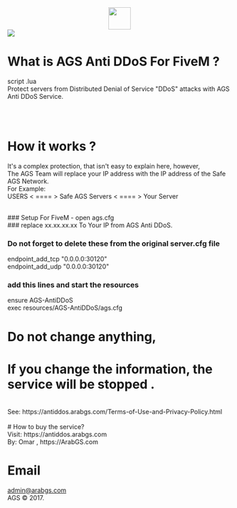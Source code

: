 <center><img src="https://avatars0.githubusercontent.com/u/66540674?s=460&u=7c71cbee5861cefa44b5fafa21aa6825796cc7ee&v=4"  width="50" height="50"></center>
<img src="https://antiddos.arabgs.com/images/ags-antiddos.png">
</br>

# What is AGS Anti DDoS For FiveM ?
script .lua<br>
Protect servers from Distributed Denial of Service "DDoS" attacks with AGS Anti DDoS Service.




<br>




</br>

# How it works ?
It's a complex protection, that isn't easy to explain here, however,</br>
The AGS Team will replace your IP address with the IP address of the Safe AGS Network.</br>
For Example:</br>
USERS < ==== > Safe AGS Servers < ==== > Your Server

</br>
### Setup For FiveM - open ags.cfg </br>
### replace xx.xx.xx.xx To Your  IP from AGS Anti DDoS.</br>

### Do not forget to delete these from the original server.cfg file
endpoint_add_tcp "0.0.0.0:30120"</br>
endpoint_add_udp "0.0.0.0:30120"</br>

### add this lines and start the resources
ensure AGS-AntiDDoS</br>
exec resources/AGS-AntiDDoS/ags.cfg
</br>

#  Do not change anything,
# If you change the information, the service will be stopped .</br>
</br>
 See: https://antiddos.arabgs.com/Terms-of-Use-and-Privacy-Policy.html
 </br>
 </br>
# How to buy the service?
</br>
Visit: https://antiddos.arabgs.com
</br>
By: Omar , https://ArabGS.com
</br>


# Email

admin@arabgs.com
</br>
AGS &copy; 2017.
